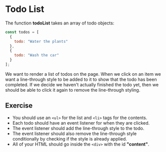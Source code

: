 # Todo List

The function **todoList** takes an array of todo objects:

```js
const todos = [
  {
    todo: "Water the plants"
  },
  {
    todo: "Wash the car"
  }
];
```

We want to render a list of todos on the page. When we click on an item we want a line-through style to be added to it to show that the todo has been completed. If we decide we haven't actually finished the todo yet, then we should be able to click it again to remove the line-through styling.

## Exercise

* You should use an `<ul>` for the list and `<li>` tags for the contents.
* Each todo should have an event listener for when they are clicked.
* The event listener should add the line-through style to the todo.
* The event listener should also remove the line-through style conditionally by checking if the style is already applied.
* All of your HTML should go inside the `<div>` with the id **"content"**.











